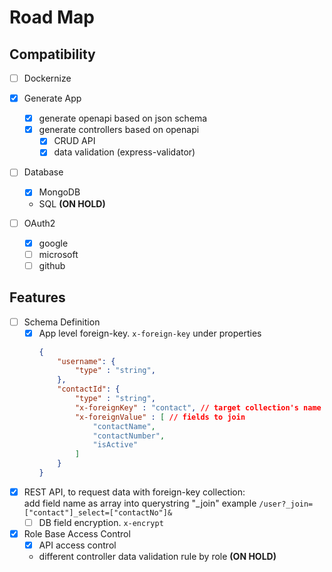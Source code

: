 # Road Map

## Compatibility

- [ ] Dockernize

- [x] Generate App
    - [x] generate openapi based on json schema
    - [x] generate controllers based on openapi
        - [x] CRUD API
        - [x] data validation (express-validator)
    
- [ ] Database
    - [x] MongoDB
    - SQL **(ON HOLD)**

- [ ] OAuth2
    - [x] google
    - [ ] microsoft
    - [ ] github

## Features 

- [ ] Schema Definition
    - [x] App level foreign-key. `x-foreign-key` under properties  
        ```JSON
        {
            "username": {
                "type" : "string",
            },
            "contactId": {
                "type" : "string",
                "x-foreignKey" : "contact", // target collection's name
                "x-foreignValue" : [ // fields to join
                    "contactName",
                    "contactNumber",
                    "isActive"
                ]
            }
        }
        ```
- [x] REST API, to request data with foreign-key collection:  
    add field name as array into querystring "_join"
    example `/user?_join=["contact"]_select=["contactNo"]&`
    - [ ] DB field encryption. `x-encrypt`

- [x] Role Base Access Control
    - [x] API access control
    - different controller data validation rule by role **(ON HOLD)**
